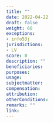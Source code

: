 ```yaml
---
title: ""
date: 2022-04-22
draft: false
weight: 60
exceptions:
- info53j
jurisdictions:
- LV
score: 0
description: "" 
beneficiaries:
purposes: 
usage:
subjectmatter:
compensation:
attribution: 
otherConditions: 
remarks: ""
link: 
---
```

